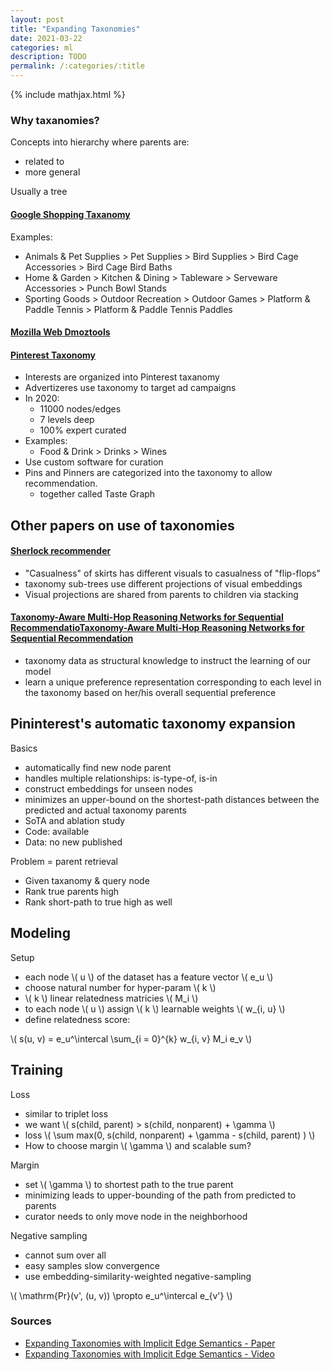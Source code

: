 ```yaml
---
layout: post
title: "Expanding Taxonomies"
date: 2021-03-22
categories: ml
description: TODO
permalink: /:categories/:title
---
```


[comment]: <> (image: /images/submodularity-main.png)
[comment]: <> (video: fLAYeDYqhag)

{% include mathjax.html %}


### Why taxanomies?

Concepts into hierarchy where parents are:
- related to
- more general

Usually a tree

#### [Google Shopping Taxanomy](http://google.com/basepages/producttype/taxonomy.en-US.txt)
Examples:
- Animals & Pet Supplies > Pet Supplies > Bird Supplies > Bird Cage Accessories > Bird Cage Bird Baths
- Home & Garden > Kitchen & Dining > Tableware > Serveware Accessories > Punch Bowl Stands
- Sporting Goods > Outdoor Recreation > Outdoor Games > Platform & Paddle Tennis > Platform & Paddle Tennis Paddles


#### [Mozilla Web Dmoztools](http://dmoztools.net/)

#### [Pinterest Taxonomy](https://arxiv.org/pdf/1907.02106.pdf)
- Interests are organized into Pinterest taxanomy
- Advertizeres use taxonomy to target ad campaigns
- In 2020:
  - 11000 nodes/edges
  - 7 levels deep
  - 100% expert curated
- Examples:
  - Food & Drink > Drinks > Wines
- Use custom software for curation
- Pins and Pinners are categorized into the taxonomy to allow recommendation.
  - together called Taste Graph

## Other papers on use of taxonomies

#### [Sherlock recommender](https://cseweb.ucsd.edu/~csjgwang/pubs/IJCAI16_Sherlock.pdf)
- "Casualness" of skirts has different visuals to casualness of "flip-flops"
- taxonomy sub-trees use different projections of visual embeddings
- Visual projections are shared from parents to children via stacking

#### [Taxonomy-Aware Multi-Hop Reasoning Networks for Sequential RecommendatioTaxonomy-Aware Multi-Hop Reasoning Networks for Sequential Recommendation](https://dl.acm.org/doi/10.1145/3289600.3290972)
- taxonomy data as structural knowledge to instruct the learning of our model
- learn a unique preference representation corresponding to each level in the taxonomy based on her/his overall sequential preference


## Pininterest's automatic taxonomy expansion

Basics
- automatically find new node parent
- handles multiple relationships: is-type-of, is-in
- construct embeddings for unseen nodes
- minimizes an upper-bound on the shortest-path distances between the predicted and actual taxonomy parents
- SoTA and ablation study
- Code: available
- Data: no new published

Problem = parent retrieval
- Given taxanomy & query node 
- Rank true parents high
- Rank short-path to true high as well

## Modeling

Setup
- each node \\( u \\) of the dataset has a feature vector \\( e_u \\)
- choose natural number for hyper-param \\( k \\)
- \\( k \\) linear relatedness matricies \\( M_i \\)
- to each node \\( u \\) assign \\( k \\) learnable weights \\( w_{i, u} \\) 
- define relatedness score:

\\( s(u, v) = e_u^\intercal \sum_{i = 0}^{k} w_{i, v} M_i e_v \\)

## Training

Loss
- similar to triplet loss
- we want \\( s(child, parent) > s(child, nonparent) + \gamma \\)
- loss \\( \sum max(0, s(child, nonparent) + \gamma -  s(child, parent) ) \\)
- How to choose margin \\( \gamma \\) and scalable sum?

Margin
- set \\( \gamma \\) to shortest path to the true parent
- minimizing leads to upper-bounding of the path from predicted to parents
- curator needs to only move node in the neighborhood

Negative sampling
- cannot sum over all
- easy samples slow convergence
- use embedding-similarity-weighted negative-sampling

\\( \mathrm{Pr}(v', (u, v)) \propto e_u^\intercal e_{v'} \\)


### Sources
- [Expanding Taxonomies with Implicit Edge Semantics - Paper](https://dl.acm.org/doi/fullHtml/10.1145/3366423.3380271#BibPLXBIB0014)
- [Expanding Taxonomies with Implicit Edge Semantics - Video](https://youtu.be/vuKKubFaOjs)